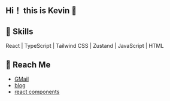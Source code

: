 ## Hi！ this is Kevin 👋

## 🔧 Skills

React | TypeScript | Tailwind CSS | Zustand | JavaScript | HTML

## 💬 Reach Me

- [ GMail](mailto:huanwendu@gmail.com)
- [ blog](https://kevin-blog-beta.vercel.app)
- [ react components](https://react-conponent-wm6t.vercel.app)

<!-- 23344 111 -->
<!--
**kevin-dhw/kevin-dhw** is a ✨ _special_ ✨ repository because its `README.md` (this file) appears on your GitHub profile.

Here are some ideas to get you started:

- 🔭 I’m currently working on ...444
- 🌱 I’m currently learning ...666
- 👯 I’m looking to collaborate on ...人人人人
- 🤔 I’m looking for help with ...5666
- 💬 Ask me about ...r
- 📫 How to reach me: ...
- 😄 Pronouns: ...
- ⚡ Fun fact: ...
-->

